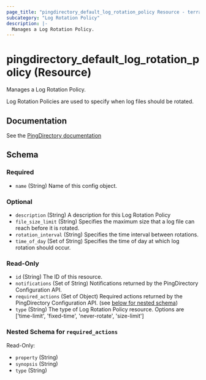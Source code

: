 ```yaml
---
page_title: "pingdirectory_default_log_rotation_policy Resource - terraform-provider-pingdirectory"
subcategory: "Log Rotation Policy"
description: |-
  Manages a Log Rotation Policy.
---
```


# pingdirectory_default_log_rotation_policy (Resource)

Manages a Log Rotation Policy.

Log Rotation Policies are used to specify when log files should be rotated.



## Documentation
See the [PingDirectory documentation](https://docs.pingidentity.com/r/en-us/pingdirectory-93/pd_ds_config_log_rotation)

<!-- schema generated by tfplugindocs -->
## Schema

### Required

- `name` (String) Name of this config object.

### Optional

- `description` (String) A description for this Log Rotation Policy
- `file_size_limit` (String) Specifies the maximum size that a log file can reach before it is rotated.
- `rotation_interval` (String) Specifies the time interval between rotations.
- `time_of_day` (Set of String) Specifies the time of day at which log rotation should occur.

### Read-Only

- `id` (String) The ID of this resource.
- `notifications` (Set of String) Notifications returned by the PingDirectory Configuration API.
- `required_actions` (Set of Object) Required actions returned by the PingDirectory Configuration API. (see [below for nested schema](#nestedatt--required_actions))
- `type` (String) The type of Log Rotation Policy resource. Options are ['time-limit', 'fixed-time', 'never-rotate', 'size-limit']

<a id="nestedatt--required_actions"></a>
### Nested Schema for `required_actions`

Read-Only:

- `property` (String)
- `synopsis` (String)
- `type` (String)



